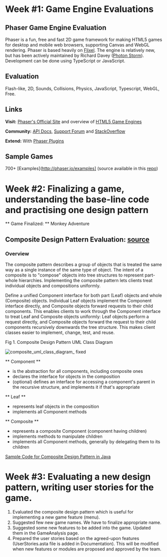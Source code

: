 
# Week #1: Game Engine Evaluations

## Phaser Game Engine Evaluation

Phaser is a fun, free and fast 2D game framework for making HTML5 games for desktop and mobile web browsers, supporting Canvas and WebGL rendering. Phaser is based heavily on [Flixel](http://www.flixel.org/). The engine is relatively new, but has been actively maintained by Richard Davey ([Photon Storm](http://www.photonstorm.com/)). Development can be done using TypeScript or JavaScript. 

##  Evaluation 

Flash-like, 2D, Sounds, Collisions, Physics, JavaScript, Typescript, WebGL, Free.

## Links

**Visit:** [Phaser's Official Site](http://phaser.io/) and overview of [HTML5 Game Engines](https://html5gameengine.com/)

**Community:** [API Docs](http://phaser.io/docs), [Support Forum](http://www.html5gamedevs.com/forum/14-phaser/) and [StackOverflow](http://stackoverflow.com/questions/tagged/phaser-framework)

**Extend:** With [Phaser Plugins](http://phaser.io/shop/plugins)

## Sample Games

700+ [Examples](http://phaser.io/examples] (source available in this [repo](https://github.com/photonstorm/phaser-examples))


# Week #2: Finalizing a game, understanding the base-line code and practising one design pattern

** Game Finalized: ** Monkey Adventure

## Composite Design Pattern Evaluation: [source](https://en.wikipedia.org/wiki/Composite_pattern)

### Overview 

The composite pattern describes a group of objects that is treated the same way as a single instance of the same type of object. The intent of a composite is to "compose" objects into tree structures to represent part-whole hierarchies. Implementing the composite pattern lets clients treat individual objects and compositions uniformly.

Define a unified Component interface for both part (Leaf) objects and whole (Composite) objects.
Individual Leaf objects implement the Component interface directly, and Composite objects forward requests to their child components.
This enables clients to work through the Component interface to treat Leaf and Composite objects uniformly: Leaf objects perform a request directly, and Composite objects forward the request to their child components recursively downwards the tree structure. This makes client classes easier to implement, change, test, and reuse.

Fig 1. Composite Design Pattern UML Class Diagram

![composite_uml_class_diagram_ fixed](https://user-images.githubusercontent.com/16696260/31052570-0a88a780-a63d-11e7-90ef-818dc481fac2.png)

** Component **
- is the abstraction for all components, including composite ones
- declares the interface for objects in the composition
- (optional) defines an interface for accessing a component's parent in the recursive structure, and implements it if that's appropriate

** Leaf **
- represents leaf objects in the composition
- implements all Component methods

** Composite **
- represents a composite Component (component having children)
- implements methods to manipulate children
- implements all Component methods, generally by delegating them to its children

[Sample Code for Composite Design Pattern in Java](https://github.com/Masea/DesignPatterns_Composite)

# Week #3: Evaluating a new design pattern, writing user stories for the game.

1. Evaluated the composite design pattern which is useful for implementing a new game feature (menu).   
2. Suggested few new game names. We have to finalize appropriate name.
3. Suggested some new features to be added into the game. Updated them in the GameAnalysis page.
4. Prepared the user stories based on the agreed-upon features (UserStories.asta file is added in Documentation). This will be modified when new features or modules are proposed and approved by the team.
